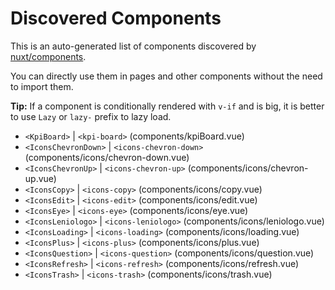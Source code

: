 # Discovered Components

This is an auto-generated list of components discovered by [nuxt/components](https://github.com/nuxt/components).

You can directly use them in pages and other components without the need to import them.

**Tip:** If a component is conditionally rendered with `v-if` and is big, it is better to use `Lazy` or `lazy-` prefix to lazy load.

- `<KpiBoard>` | `<kpi-board>` (components/kpiBoard.vue)
- `<IconsChevronDown>` | `<icons-chevron-down>` (components/icons/chevron-down.vue)
- `<IconsChevronUp>` | `<icons-chevron-up>` (components/icons/chevron-up.vue)
- `<IconsCopy>` | `<icons-copy>` (components/icons/copy.vue)
- `<IconsEdit>` | `<icons-edit>` (components/icons/edit.vue)
- `<IconsEye>` | `<icons-eye>` (components/icons/eye.vue)
- `<IconsLeniologo>` | `<icons-leniologo>` (components/icons/leniologo.vue)
- `<IconsLoading>` | `<icons-loading>` (components/icons/loading.vue)
- `<IconsPlus>` | `<icons-plus>` (components/icons/plus.vue)
- `<IconsQuestion>` | `<icons-question>` (components/icons/question.vue)
- `<IconsRefresh>` | `<icons-refresh>` (components/icons/refresh.vue)
- `<IconsTrash>` | `<icons-trash>` (components/icons/trash.vue)
